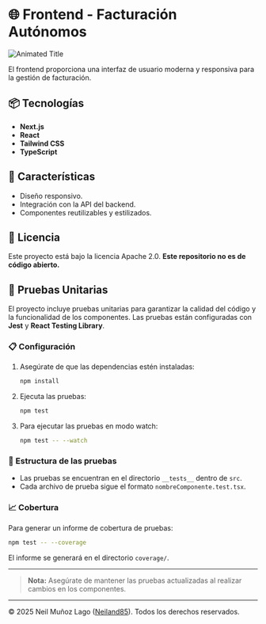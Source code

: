 # 🌐 Frontend - Facturación Autónomos

![Animated Title](https://readme-typing-svg.herokuapp.com?font=JetBrains+Mono&size=24&duration=3000&color=00F7FF&center=true&vCenter=true&lines=Frontend+Tributariapp+Próximamente)

El frontend proporciona una interfaz de usuario moderna y responsiva para la gestión de facturación.

## 📦 Tecnologías

- **Next.js**
- **React**
- **Tailwind CSS**
- **TypeScript**

## 🚀 Características

- Diseño responsivo.
- Integración con la API del backend.
- Componentes reutilizables y estilizados.

## 📜 Licencia

Este proyecto está bajo la licencia Apache 2.0. **Este repositorio no es de código abierto.**

## 🧪 Pruebas Unitarias

El proyecto incluye pruebas unitarias para garantizar la calidad del código y la funcionalidad de los componentes. Las pruebas están configuradas con **Jest** y **React Testing Library**.

### 📋 Configuración

1. Asegúrate de que las dependencias estén instaladas:

   ```bash
   npm install
   ```

2. Ejecuta las pruebas:

   ```bash
   npm test
   ```

3. Para ejecutar las pruebas en modo watch:

   ```bash
   npm test -- --watch
   ```

### 📂 Estructura de las pruebas

- Las pruebas se encuentran en el directorio `__tests__` dentro de `src`.
- Cada archivo de prueba sigue el formato `nombreComponente.test.tsx`.

### 📈 Cobertura

Para generar un informe de cobertura de pruebas:

```bash
npm test -- --coverage
```

El informe se generará en el directorio `coverage/`.

---

> **Nota:** Asegúrate de mantener las pruebas actualizadas al realizar cambios en los componentes.

---

© 2025 Neil Muñoz Lago ([Neiland85](https://github.com/Neiland85)). Todos los derechos reservados.
